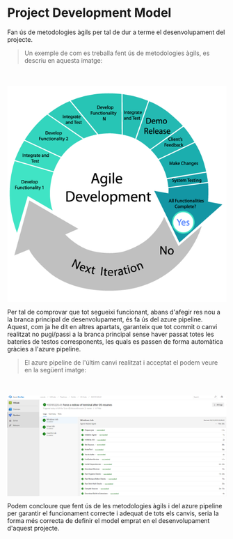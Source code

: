 <!-- TITLE: Project Development Model -->
<!-- SUBTITLE: Project Development Model -->

# Project Development Model
Fan ús de metodologies àgils per tal de dur a terme el desenvolupament del projecte. 

> Un exemple de com es treballa fent ús de metodologies àgils, es descriu en aquesta imatge:

<html>
  <img style="display: block; margin: auto; margin-top:50px;" src="/uploads/agile-software-development.png" />
</html>

Per tal de comprovar que tot segueixi funcionant, abans d'afegir res nou a la branca principal de desenvolupament, és fa ús del azure pipeline.  
Aquest, com ja he dit en altres apartats, garanteix que tot commit o canvi realitzat no pugi/passi a la branca principal sense haver passat totes les bateries de testos corresponents, les quals es passen de forma automàtica gràcies a l'azure pipeline. 

> El azure pipeline de l'últim canvi realitzat i acceptat el podem veure en la següent imatge:

<html>
  <img style="display: block; margin: auto; margin-top:50px;" src="/uploads/asdfghjkln-654658.png" />
</html>

Podem concloure que fent ús de les metodologies àgils i del azure pipeline per garantir el funcionament correcte i adequat de tots els canvis, seria la forma més correcta de definir el model emprat en el desenvolupament d'aquest projecte.
